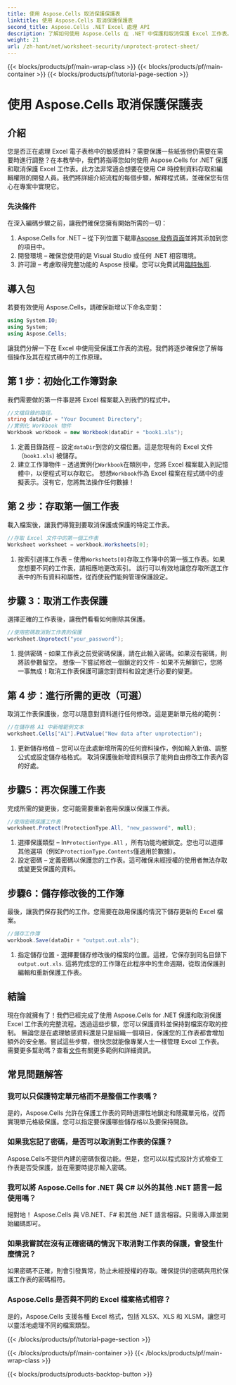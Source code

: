 ```yaml
---
title: 使用 Aspose.Cells 取消保護保護表
linktitle: 使用 Aspose.Cells 取消保護保護表
second_title: Aspose.Cells .NET Excel 處理 API
description: 了解如何使用 Aspose.Cells 在 .NET 中保護和取消保護 Excel 工作表。請按照此逐步指南來保護您的工作表。
weight: 21
url: /zh-hant/net/worksheet-security/unprotect-protect-sheet/
---
```


{{< blocks/products/pf/main-wrap-class >}}
{{< blocks/products/pf/main-container >}}
{{< blocks/products/pf/tutorial-page-section >}}

# 使用 Aspose.Cells 取消保護保護表

## 介紹
您是否正在處理 Excel 電子表格中的敏感資料？需要保護一些紙張但仍需要在需要時進行調整？在本教學中，我們將指導您如何使用 Aspose.Cells for .NET 保護和取消保護 Excel 工作表。此方法非常適合想要在使用 C# 時控制資料存取和編輯權限的開發人員。我們將詳細介紹流程的每個步驟，解釋程式碼，並確保您有信心在專案中實現它。
### 先決條件
在深入編碼步驟之前，讓我們確保您擁有開始所需的一切：
1.  Aspose.Cells for .NET – 從下列位置下載庫[Aspose 發佈頁面](https://releases.aspose.com/cells/net/)並將其添加到您的項目中。
2. 開發環境 – 確保您使用的是 Visual Studio 或任何 .NET 相容環境。
3. 許可證 – 考慮取得完整功能的 Aspose 授權。您可以免費試用[臨時執照](https://purchase.aspose.com/temporary-license/).
## 導入包
若要有效使用 Aspose.Cells，請確保新增以下命名空間：
```csharp
using System.IO;
using System;
using Aspose.Cells;
```
讓我們分解一下在 Excel 中使用受保護工作表的流程。我們將逐步確保您了解每個操作及其在程式碼中的工作原理。
## 第 1 步：初始化工作簿對象
我們需要做的第一件事是將 Excel 檔案載入到我們的程式中。
```csharp
//文檔目錄的路徑。
string dataDir = "Your Document Directory";
//實例化 Workbook 物件
Workbook workbook = new Workbook(dataDir + "book1.xls");
```
1. 定義目錄路徑 – 設定`dataDir`到您的文檔位置。這是您現有的 Excel 文件（`book1.xls`) 被儲存。
2. 建立工作簿物件 – 透過實例化`Workbook`在類別中，您將 Excel 檔案載入到記憶體中，以便程式可以存取它。
想想`Workbook`作為 Excel 檔案在程式碼中的虛擬表示。沒有它，您將無法操作任何數據！
## 第 2 步：存取第一個工作表
載入檔案後，讓我們導覽到要取消保護或保護的特定工作表。
```csharp
//存取 Excel 文件中的第一個工作表
Worksheet worksheet = workbook.Worksheets[0];
```
1. 按索引選擇工作表 – 使用`Worksheets[0]`存取工作簿中的第一張工作表。如果您想要不同的工作表，請相應地更改索引。
該行可以有效地讓您存取所選工作表中的所有資料和屬性，從而使我們能夠管理保護設定。
## 步驟 3：取消工作表保護
選擇正確的工作表後，讓我們看看如何刪除其保護。
```csharp
//使用密碼取消對工作表的保護
worksheet.Unprotect("your_password");
```
1. 提供密碼 - 如果工作表之前受密碼保護，請在此輸入密碼。如果沒有密碼，則將該參數留空。
想像一下嘗試修改一個鎖定的文件 - 如果不先解鎖它，您將一事無成！取消工作表保護可讓您對資料和設定進行必要的變更。
## 第 4 步：進行所需的更改（可選）
取消工作表保護後，您可以隨意對資料進行任何修改。這是更新單元格的範例：
```csharp
//在儲存格 A1 中新增範例文本
worksheet.Cells["A1"].PutValue("New data after unprotection");
```
1. 更新儲存格值 – 您可以在此處新增所需的任何資料操作，例如輸入新值、調整公式或設定儲存格格式。
取消保護後新增資料展示了能夠自由修改工作表內容的好處。
## 步驟5：再次保護工作表
完成所需的變更後，您可能需要重新套用保護以保護工作表。
```csharp
//使用密碼保護工作表
worksheet.Protect(ProtectionType.All, "new_password", null);
```
1. 選擇保護類型 – In`ProtectionType.All` ，所有功能均被鎖定。您也可以選擇其他選項（例如`ProtectionType.Contents`僅適用於數據）。
2. 設定密碼 – 定義密碼以保護您的工作表。這可確保未經授權的使用者無法存取或變更受保護的資料。
## 步驟6：儲存修改後的工作簿
最後，讓我們保存我們的工作。您需要在啟用保護的情況下儲存更新的 Excel 檔案。
```csharp
//儲存工作簿
workbook.Save(dataDir + "output.out.xls");
```
1. 指定儲存位置 - 選擇要儲存修改後的檔案的位置。這裡，它保存到同名目錄下`output.out.xls`.
這將完成您的工作簿在此程序中的生命週期，從取消保護到編輯和重新保護工作表。

## 結論
現在你就擁有了！我們已經完成了使用 Aspose.Cells for .NET 保護和取消保護 Excel 工作表的完整流程。透過這些步驟，您可以保護資料並保持對檔案存取的控制。 
無論您是在處理敏感資料還是只是組織一個項目，保護您的工作表都會增加額外的安全層。嘗試這些步驟，很快您就能像專業人士一樣管理 Excel 工作表。需要更多幫助嗎？查看[文件](https://reference.aspose.com/cells/net/)有關更多範例和詳細資訊。
## 常見問題解答
### 我可以只保護特定單元格而不是整個工作表嗎？  
是的，Aspose.Cells 允許在保護工作表的同時選擇性地鎖定和隱藏單元格，從而實現單元格級保護。您可以指定要保護哪些儲存格以及要保持開啟。
### 如果我忘記了密碼，是否可以取消對工作表的保護？  
Aspose.Cells不提供內建的密碼恢復功能。但是，您可以以程式設計方式檢查工作表是否受保護，並在需要時提示輸入密碼。
### 我可以將 Aspose.Cells for .NET 與 C# 以外的其他 .NET 語言一起使用嗎？  
絕對地！ Aspose.Cells 與 VB.NET、F# 和其他 .NET 語言相容。只需導入庫並開始編碼即可。
### 如果我嘗試在沒有正確密碼的情況下取消對工作表的保護，會發生什麼情況？  
如果密碼不正確，則會引發異常，防止未經授權的存取。確保提供的密碼與用於保護工作表的密碼相符。
### Aspose.Cells 是否與不同的 Excel 檔案格式相容？  
是的，Aspose.Cells 支援各種 Excel 格式，包括 XLSX、XLS 和 XLSM，讓您可以靈活地處理不同的檔案類型。

{{< /blocks/products/pf/tutorial-page-section >}}

{{< /blocks/products/pf/main-container >}}
{{< /blocks/products/pf/main-wrap-class >}}

{{< blocks/products/products-backtop-button >}}
